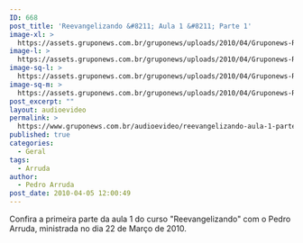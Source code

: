 ```yaml
---
ID: 668
post_title: 'Reevangelizando &#8211; Aula 1 &#8211; Parte 1'
image-xl: >
  https://assets.gruponews.com.br/gruponews/uploads/2010/04/Gruponews-ReevangelizandoAula1Parte1754-843.jpg
image-l: >
  https://assets.gruponews.com.br/gruponews/uploads/2010/04/Gruponews-ReevangelizandoAula1Parte1754-843.jpg
image-sq-l: >
  https://assets.gruponews.com.br/gruponews/uploads/2010/04/Gruponews-ReevangelizandoAula1Parte1754-843.jpg
image-sq-m: >
  https://assets.gruponews.com.br/gruponews/uploads/2010/04/Gruponews-ReevangelizandoAula1Parte1754-843.jpg
post_excerpt: ""
layout: audioevideo
permalink: >
  https://www.gruponews.com.br/audioevideo/reevangelizando-aula-1-parte-1
published: true
categories:
  - Geral
tags:
  - Arruda
author:
  - Pedro Arruda
post_date: 2010-04-05 12:00:49
---
```

Confira a primeira parte da aula 1 do curso "Reevangelizando" com o Pedro Arruda, ministrada no dia 22 de Março de 2010.